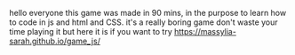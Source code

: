hello everyone
this game was made in 90 mins, in the purpose to learn how to code in js and html and CSS.
it's a really boring game don't waste your time playing it
but here it is if you want to try https://massylia-sarah.github.io/game_js/
